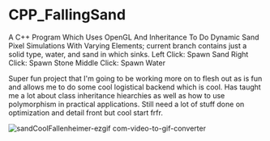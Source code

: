 # CPP_FallingSand
A C++ Program Which Uses OpenGL And Inheritance To Do Dynamic Sand Pixel Simulations With Varying Elements; current branch contains just a solid type, water, and sand in which sinks.
Left Click: Spawn Sand
Right Click: Spawn Stone
Middle Click: Spawn Water

Super fun project that I'm going to be working more on to flesh out as is fun and allows me to do some cool logistical backend which is cool. Has taught me a lot about class inheritance hiearchies as well as how to use polymorphism in
practical applications. Still need a lot of stuff done on optimization and detail front but cool start frfr.

![sandCoolFallenheimer-ezgif com-video-to-gif-converter](https://github.com/Kingerthanu/CPP_FallingSand/assets/76754592/854f8c8e-d40e-41fd-ab26-0fd572dfc337)
